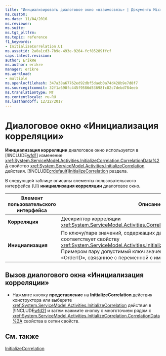 ```yaml
---
title: "Инициализировать диалоговое окно «взаимосвязь» | Документы Microsoft"
ms.custom: 
ms.date: 11/04/2016
ms.reviewer: 
ms.suite: 
ms.tgt_pltfrm: 
ms.topic: reference
f1_keywords:
- InitializeCorrelation.UI
ms.assetid: 2a0a1cd3-7b9e-493e-9264-fcf85289ffcf
caps.latest.revision: 
author: ErikRe
ms.author: erikre
manager: erikre
ms.workload:
- multiple
ms.openlocfilehash: 347a38a67762ed92dbf5daeb0a74d428b9e7d8f7
ms.sourcegitcommit: 32f1a690fc445f9586d53698fc82c7debd784eeb
ms.translationtype: MT
ms.contentlocale: ru-RU
ms.lasthandoff: 12/22/2017
---
```

# <a name="initialize-correlation-dialog-box"></a>Диалоговое окно «Инициализация корреляции»
**Инициализация корреляции** диалоговое окно используется в [!INCLUDE[wfd1](../workflow-designer/includes/wfd1_md.md)] изменение <xref:System.ServiceModel.Activities.InitializeCorrelation.CorrelationData%2A> свойство <xref:System.ServiceModel.Activities.InitializeCorrelation> действия. [!INCLUDE[crdefault](../test/includes/crdefault_md.md)][InitializeCorrelation](../workflow-designer/initializecorrelation-activity-designer.md) раздела.  
  
 В следующей таблице описаны элементы пользовательского интерфейса (UI) **инициализация корреляции** диалоговое окно.  
  
|Элемент пользовательского интерфейса|Описание:|  
|----------------|-----------------|  
|**Корреляция**|Дескриптор корреляции <xref:System.ServiceModel.Activities.CorrelationHandle> для инициализации.|  
|**Инициализация**|По ключу/паре значений, содержащих данные инициализации. Это соответствует свойству <xref:System.ServiceModel.Activities.InitializeCorrelation.CorrelationData%2A>. Примером пару допустимый ключ значение будет раздел с именем «OrderID», связанное с переменной с именем OrderID.|  
  
## <a name="to-launch-the-initialize-correlation-dialog-box"></a>Вызов диалогового окна «Инициализация корреляции»  
  
-   Нажмите кнопку **представление** на **InitializeCorrelation** действия конструктора или выберите <xref:System.ServiceModel.Activities.InitializeCorrelation> действия в [!INCLUDE[wfd2](../workflow-designer/includes/wfd2_md.md)] и затем нажмите кнопку с многоточием рядом с <xref:System.ServiceModel.Activities.InitializeCorrelation.CorrelationData%2A> свойства в сетки свойств.  
  
## <a name="see-also"></a>См. также  
 [InitializeCorrelation](../workflow-designer/initializecorrelation-activity-designer.md)